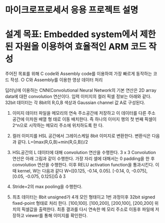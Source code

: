 
# 마이크로프로세서 응용 프로젝트 설명

# 설계 목표: Embedded system에서 제한된 자원을 이용하여 효율적인 ARM 코드 작성


주어진 목표를 위해 C code와 Assembly code를 이용하여 가장 빠르게 동작하는 코드 작성. ○ C와 Assembly를 이용한 영상 데이터 처리


딥러닝에 이용하는 CNN(Convolutional Neural Network의 기본 연산은 2D array data에 대한 convolution 
연산이다. 입력 이미지의 컬러 픽셀 정보는 아래와 같다. 32bit 데이터는 각 8bit의 R,G,B 색상과 Gaussian channel 값 
A로 구성된다.

1. 이미지 데이터 파일을 메모리의 연속 주소공간에 저장하고 이 데이터를 다른 주소 공간에 이차원 배열 형
태로 이동 배치한다. 즉 하나의 이미지 행의 첫 번째 픽셀이 2^n으로 시작하는 메모리 주소에 위치하도록 한
다.

2. 컬러 이미지를 HSL 공간에서 그레이스케일 8bit 이미지로 변환한다. 변환식은 다음과 같다. 
 L=(max(R,G,B)+min(R,G,B))/2

3. HSL공간의 L 데이터에 대해 convolution 연산을 수행한다. 3 x 3 Convolution 연산은 아래 그림과 같이 
수행한다. 가장 자리 셀에 대해서는 0 padding을 한 후 convolution 연산을 수행한다. 이후 RELU activation 
function을 통과시킨다. 이때 kernel, W는 다음과 같다
W=[[0.125, -0.14, 0.05]. [-0.14, 0, -0.075], [0.05, -0.075, 0.125]]  

4. Stride=2의 max pooling을 수행한다.

5. 최초 데이터는 8bit unsigned가 4개 모인 형태이고 1번 과정이후 32bit signed fixed-point 형태로 처리
한다. [100,100]. [100,200], [200,100], [200,200] 위치의 픽셀값을 출력한다. 최종 결과를 다시 연속한 메
모리 주소로 이동후 파일에 저장하고 viewer를 통해 이미지를 확인한다.
